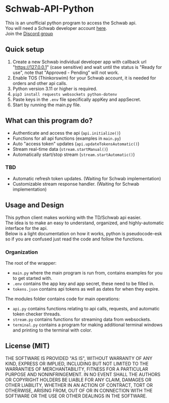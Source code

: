 # Schwab-API-Python 
This is an unofficial python program to access the Schwab api.    
You will need a Schwab developer account [here](https://beta-developer.schwab.com/).        
Join the [Discord group](https://discord.gg/m7SSjr9rs9)


## Quick setup
1. Create a new Schwab individual developer app with callback url "https://127.0.0.1" (case sensitive) and wait until the status is "Ready for use", note that "Approved - Pending" will not work.
2. Enable TOS (Thinkorswim) for your Schwab account, it is needed for orders and other api calls.
3. Python version 3.11 or higher is required.     
4. `pip3 install requests websockets python-dotenv`
5. Paste keys in the `.env` file specifically appKey and appSecret.
6. Start by running the main.py file.

## What can this program do?
 - Authenticate and access the api (`api.initialize()`)
 - Functions for all api functions (examples in `main.py`)
 - Auto "access token" updates (`api.updateTokensAutomatic()`)
 - Stream real-time data (`stream.startManual()`)
 - Automatically start/stop stream (`stream.startAutomatic()`)
 ### TBD 
 - Automatic refresh token updates. (Waiting for Schwab implementation)
 - Customizable stream response handler. (Waiting for Schwab implementation)


## Usage and Design
This python client makes working with the TD/Schwab api easier.    
The idea is to make an easy to understand, organized, and highly-automatic interface for the api.   
Below is a light documentation on how it works, python is pseudocode-esk so if you are confused just read the code and follow the functions. 

### Organization

The root of the wrapper:
 - `main.py` where the main program is run from, contains examples for you to get started with.
 - `.env` contains the app key and app secret, these need to be filled in.
 - `tokens.json` contains api tokens as well as dates for when they expire.

The modules folder contains code for main operations:     
 - `api.py` contains functions relating to api calls, requests, and automatic token checker threads.
 - `stream.py` contains functions for streaming data from websockets.
 - `terminal.py` contains a program for making additional terminal windows and printing to the terminal with color.

<!---
### Initialization
main.py initializes below main() in `if __name__ == '__main__':` each call is described below:
 1. `api.initialize()` # This calls a function that checks if the access or refresh token need to be re-authenticated. It also adds the tokens and expire times to variables in `universe.py`
 2. `main()` # This is where you put your code to be run.
-->
## License (MIT)

THE SOFTWARE IS PROVIDED "AS IS", WITHOUT WARRANTY OF ANY KIND, EXPRESS OR
IMPLIED, INCLUDING BUT NOT LIMITED TO THE WARRANTIES OF MERCHANTABILITY,
FITNESS FOR A PARTICULAR PURPOSE AND NONINFRINGEMENT. IN NO EVENT SHALL THE
AUTHORS OR COPYRIGHT HOLDERS BE LIABLE FOR ANY CLAIM, DAMAGES OR OTHER
LIABILITY, WHETHER IN AN ACTION OF CONTRACT, TORT OR OTHERWISE, ARISING FROM,
OUT OF OR IN CONNECTION WITH THE SOFTWARE OR THE USE OR OTHER DEALINGS IN THE
SOFTWARE.
